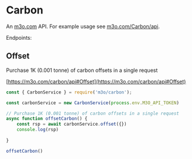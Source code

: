 # Carbon

An [m3o.com](https://m3o.com) API. For example usage see [m3o.com/Carbon/api](https://m3o.com/Carbon/api).

Endpoints:

## Offset

Purchase 1K (0.001 tonne) of carbon offsets in a single request


[https://m3o.com/carbon/api#Offset](https://m3o.com/carbon/api#Offset)

```js
const { CarbonService } = require('m3o/carbon');

const carbonService = new CarbonService(process.env.M3O_API_TOKEN)

// Purchase 1K (0.001 tonne) of carbon offsets in a single request
async function offsetCarbon() {
	const rsp = await carbonService.offset({})
	console.log(rsp)
	
}

offsetCarbon()
```
